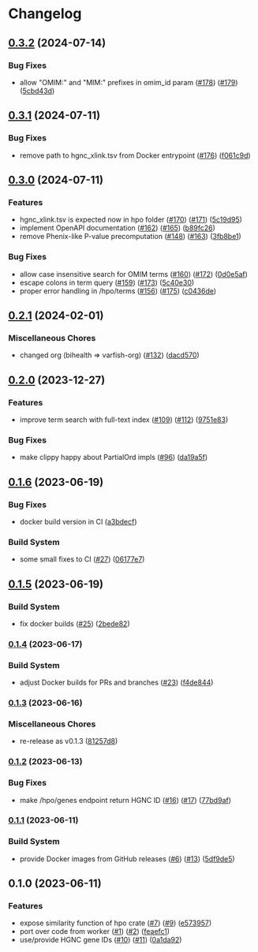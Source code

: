 # Changelog

## [0.3.2](https://github.com/varfish-org/viguno/compare/v0.3.1...v0.3.2) (2024-07-14)


### Bug Fixes

* allow "OMIM:" and "MIM:" prefixes in omim_id param ([#178](https://github.com/varfish-org/viguno/issues/178)) ([#179](https://github.com/varfish-org/viguno/issues/179)) ([5cbd43d](https://github.com/varfish-org/viguno/commit/5cbd43d369867e612b0663cb2bd02fa7a40742f0))

## [0.3.1](https://github.com/varfish-org/viguno/compare/v0.3.0...v0.3.1) (2024-07-11)


### Bug Fixes

* remove path to hgnc_xlink.tsv from Docker entrypoint ([#176](https://github.com/varfish-org/viguno/issues/176)) ([f061c9d](https://github.com/varfish-org/viguno/commit/f061c9df36a17c08d0d02d2c9ede169c9836cc84))

## [0.3.0](https://github.com/varfish-org/viguno/compare/v0.2.1...v0.3.0) (2024-07-11)


### Features

* hgnc_xlink.tsv is expected now in hpo folder ([#170](https://github.com/varfish-org/viguno/issues/170)) ([#171](https://github.com/varfish-org/viguno/issues/171)) ([5c19d95](https://github.com/varfish-org/viguno/commit/5c19d95511df5b60af7c6134d5a93b54b07290a8))
* implement OpenAPI documentation ([#162](https://github.com/varfish-org/viguno/issues/162)) ([#165](https://github.com/varfish-org/viguno/issues/165)) ([b89fc26](https://github.com/varfish-org/viguno/commit/b89fc26d0f9c5555730b576aa5bac0a8ed9f2cf0))
* remove Phenix-like P-value precomputation ([#148](https://github.com/varfish-org/viguno/issues/148)) ([#163](https://github.com/varfish-org/viguno/issues/163)) ([3fb8be1](https://github.com/varfish-org/viguno/commit/3fb8be1c01d829768336c959b4b8bab8f3d975ab))


### Bug Fixes

* allow case insensitive search for OMIM terms ([#160](https://github.com/varfish-org/viguno/issues/160)) ([#172](https://github.com/varfish-org/viguno/issues/172)) ([0d0e5af](https://github.com/varfish-org/viguno/commit/0d0e5af1ce2ee553c5f28324d6ae0e96f126ca95))
* escape colons in term query ([#159](https://github.com/varfish-org/viguno/issues/159)) ([#173](https://github.com/varfish-org/viguno/issues/173)) ([5c40e30](https://github.com/varfish-org/viguno/commit/5c40e30ae5a9ac44b6ae1bddd14d5abcd4f61e30))
* proper error handling in /hpo/terms ([#156](https://github.com/varfish-org/viguno/issues/156)) ([#175](https://github.com/varfish-org/viguno/issues/175)) ([c0436de](https://github.com/varfish-org/viguno/commit/c0436de1a85eecd279876a4b6ae3e48442caae22))

## [0.2.1](https://github.com/varfish-org/viguno/compare/v0.2.0...v0.2.1) (2024-02-01)


### Miscellaneous Chores

* changed org (bihealth =&gt; varfish-org) ([#132](https://github.com/varfish-org/viguno/issues/132)) ([dacd570](https://github.com/varfish-org/viguno/commit/dacd57039962bf689fea2128a605d602dc236817))

## [0.2.0](https://github.com/varfish-org/viguno/compare/v0.1.6...v0.2.0) (2023-12-27)


### Features

* improve term search with full-text index ([#109](https://github.com/varfish-org/viguno/issues/109)) ([#112](https://github.com/varfish-org/viguno/issues/112)) ([9751e83](https://github.com/varfish-org/viguno/commit/9751e8329f6407b73e1309fe66367ebc8e539952))


### Bug Fixes

* make clippy happy about PartialOrd impls ([#96](https://github.com/varfish-org/viguno/issues/96)) ([da19a5f](https://github.com/varfish-org/viguno/commit/da19a5f122f51da83f344e3cf9857df3c5ebe5da))

## [0.1.6](https://github.com/varfish-org/viguno/compare/v0.1.5...v0.1.6) (2023-06-19)


### Bug Fixes

* docker build version in CI ([a3bdecf](https://github.com/varfish-org/viguno/commit/a3bdecf9c0d7d37ebd08c08c62b565cd576833b4))


### Build System

* some small fixes to CI ([#27](https://github.com/varfish-org/viguno/issues/27)) ([06177e7](https://github.com/varfish-org/viguno/commit/06177e7dc0fea7029adcd213b9b6a081184e9c3c))

## [0.1.5](https://github.com/varfish-org/viguno/compare/v0.1.4...v0.1.5) (2023-06-19)


### Build System

* fix docker builds ([#25](https://github.com/varfish-org/viguno/issues/25)) ([2bede82](https://github.com/varfish-org/viguno/commit/2bede822986380a3971c0cdf02fa85752565606b))

### [0.1.4](https://www.github.com/varfish-org/viguno/compare/v0.1.3...v0.1.4) (2023-06-17)


### Build System

* adjust Docker builds for PRs and branches ([#23](https://www.github.com/varfish-org/viguno/issues/23)) ([f4de844](https://www.github.com/varfish-org/viguno/commit/f4de844a14865573de303319d43e4e095fb7bdaf))

### [0.1.3](https://www.github.com/varfish-org/viguno/compare/v0.1.2...v0.1.3) (2023-06-16)


### Miscellaneous Chores

* re-release as v0.1.3 ([81257d8](https://www.github.com/varfish-org/viguno/commit/81257d8633686eac1d67d7d100ec12acd3d2636a))

### [0.1.2](https://www.github.com/varfish-org/viguno/compare/v0.1.1...v0.1.2) (2023-06-13)


### Bug Fixes

* make /hpo/genes endpoint return HGNC ID ([#16](https://www.github.com/varfish-org/viguno/issues/16)) ([#17](https://www.github.com/varfish-org/viguno/issues/17)) ([77bd9af](https://www.github.com/varfish-org/viguno/commit/77bd9af0cc498183d6c1172eebc7a3a08fcf3ebb))

### [0.1.1](https://www.github.com/varfish-org/viguno/compare/v0.1.0...v0.1.1) (2023-06-11)


### Build System

* provide Docker images from GitHub releases ([#6](https://www.github.com/varfish-org/viguno/issues/6)) ([#13](https://www.github.com/varfish-org/viguno/issues/13)) ([5df9de5](https://www.github.com/varfish-org/viguno/commit/5df9de59ff3734896279003be7ff0a10fa86ae5a))

## 0.1.0 (2023-06-11)


### Features

* expose similarity function of hpo crate ([#7](https://www.github.com/varfish-org/viguno/issues/7)) ([#9](https://www.github.com/varfish-org/viguno/issues/9)) ([e573957](https://www.github.com/varfish-org/viguno/commit/e57395713cdb8652b4ff945e40ca9a9142349a85))
* port over code from worker ([#1](https://www.github.com/varfish-org/viguno/issues/1)) ([#2](https://www.github.com/varfish-org/viguno/issues/2)) ([feaefc1](https://www.github.com/varfish-org/viguno/commit/feaefc11f0aa9c8732f593c6a85460c5267b7d61))
* use/provide HGNC gene IDs ([#10](https://www.github.com/varfish-org/viguno/issues/10)) ([#11](https://www.github.com/varfish-org/viguno/issues/11)) ([0a1da92](https://www.github.com/varfish-org/viguno/commit/0a1da923d3601d25d36dc000fe39af24eb1960c3))
